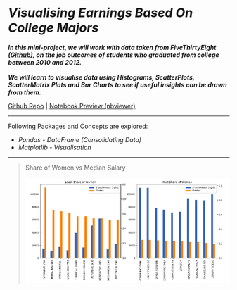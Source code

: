 # *Visualising Earnings Based On College Majors*

***In this mini-project, we will work with data taken from FiveThirtyEight [(Github)](https://github.com/fivethirtyeight/data/blob/master/college-majors/recent-grads.csv), on the job outcomes of students who graduated from college between 2010 and 2012.<br><br>We will learn to visualise data using Histograms, ScatterPlots, ScatterMatrix Plots and Bar Charts to see if useful insights can be drawn from them.***


[Github Repo](https://github.com/nveenverma/Projects/tree/master/Visualising%20Earnings%20Based%20on%20College%20Majors) | [Notebook Preview (nbviewer)](https://nbviewer.jupyter.org/github/nveenverma/Projects/blob/master/Visualising%20Earnings%20Based%20on%20College%20Majors/Basics.ipynb)

--- 

Following Packages and Concepts are explored:

- *Pandas - DataFrame (Consolidating Data)*
- *Matplotlib - Visualisation*

---
> Share of Women vs Median Salary<br><br>
![](sharewomen.png)

